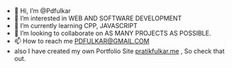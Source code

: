 - 👋 Hi, I’m @Pdfulkar
- 👀 I’m interested in WEB AND SOFTWARE DEVELOPMENT 
- 🌱 I’m currently learning CPP, JAVASCRIPT 
- 💞️ I’m looking to collaborate on AS MANY PROJECTS AS POSSIBLE. 
- 📫 How to reach me PDFULKAR@GMAIL.COM 
- also I have created my own Portfolio Site [pratikfulkar.me](url) , So check that out. 

<!---
Pdfulkar/Pdfulkar is a ✨ special ✨ repository because its `README.md` (this file) appears on your GitHub profile.
You can click the Preview link to take a look at your changes.
--->
